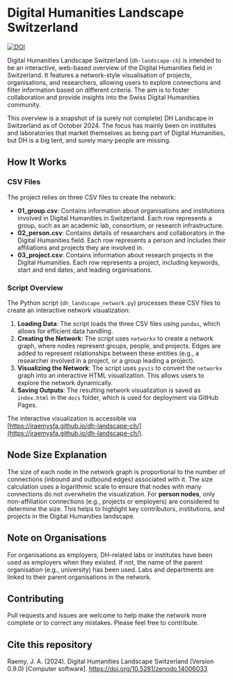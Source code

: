 # Digital Humanities Landscape Switzerland

[![DOI](https://zenodo.org/badge/873575817.svg)](https://doi.org/10.5281/zenodo.14006033)

Digital Humanities Landscape Switzerland (`dh-landscape-ch`) is intended to be an interactive, web-based overview of the Digital Humanities field in Switzerland. It features a network-style visualisation of projects, organisations, and researchers, allowing users to explore connections and filter information based on different criteria. The aim is to foster collaboration and provide insights into the Swiss Digital Humanities community.

This overview is a snapshot of (a surely not complete) DH Landscape in Switzerland as of October 2024. The focus has mainly been on institutes and laboratories that market themselves as being part of Digital Humanities, but DH is a big tent, and surely many people are missing.

## How It Works

### CSV Files
The project relies on three CSV files to create the network:
- **01_group.csv**: Contains information about organisations and institutions involved in Digital Humanities in Switzerland. Each row represents a group, such as an academic lab, consortium, or research infrastructure.
- **02_person.csv**: Contains details of researchers and collaborators in the Digital Humanities field. Each row represents a person and includes their affiliations and projects they are involved in.
- **03_project.csv**: Contains information about research projects in the Digital Humanities. Each row represents a project, including keywords, start and end dates, and leading organisations.

### Script Overview
The Python script (`dh_landscape_network.py`) processes these CSV files to create an interactive network visualization:
1. **Loading Data**: The script loads the three CSV files using `pandas`, which allows for efficient data handling.
2. **Creating the Network**: The script uses `networkx` to create a network graph, where nodes represent groups, people, and projects. Edges are added to represent relationships between these entities (e.g., a researcher involved in a project, or a group leading a project).
3. **Visualizing the Network**: The script uses `pyvis` to convert the `networkx` graph into an interactive HTML visualization. This allows users to explore the network dynamically.
4. **Saving Outputs**: The resulting network visualization is saved as `index.html` in the `docs` folder, which is used for deployment via GitHub Pages.

The interactive visualization is accessible via [https://jraemysfa.github.io/dh-landscape-ch/](https://jraemysfa.github.io/dh-landscape-ch/).

## Node Size Explanation
The size of each node in the network graph is proportional to the number of connections (inbound and outbound edges) associated with it. The size calculation uses a logarithmic scale to ensure that nodes with many connections do not overwhelm the visualization. For **person nodes**, only non-affiliation connections (e.g., projects or employers) are considered to determine the size. This helps to highlight key contributors, institutions, and projects in the Digital Humanities landscape.

## Note on Organisations
For organisations as employers, DH-related labs or institutes have been used as employers when they existed. If not, the name of the parent organisation (e.g., university) has been used. Labs and departments are linked to their parent organisations in the network.

## Contributing
Pull requests and issues are welcome to help make the network more complete or to correct any mistakes. Please feel free to contribute.

## Cite this repository
Raemy, J. A. (2024). Digital Humanities Landscape Switzerland (Version 0.9.0) [Computer software]. https://doi.org/10.5281/zenodo.14006033

